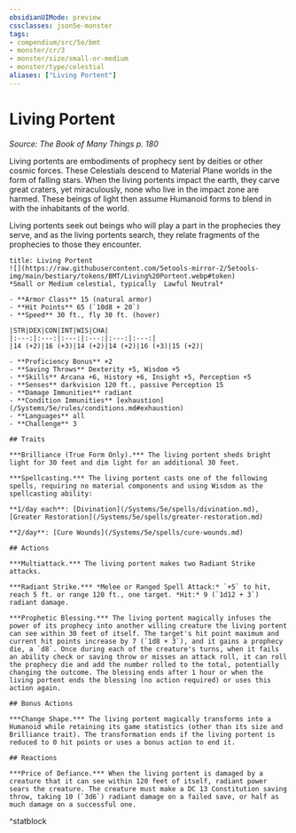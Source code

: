 ```yaml
---
obsidianUIMode: preview
cssclasses: json5e-monster
tags:
- compendium/src/5e/bmt
- monster/cr/3
- monster/size/small-or-medium
- monster/type/celestial
aliases: ["Living Portent"]
---
```

# Living Portent
*Source: The Book of Many Things p. 180*  

Living portents are embodiments of prophecy sent by deities or other cosmic forces. These Celestials descend to Material Plane worlds in the form of falling stars. When the living portents impact the earth, they carve great craters, yet miraculously, none who live in the impact zone are harmed. These beings of light then assume Humanoid forms to blend in with the inhabitants of the world.

Living portents seek out beings who will play a part in the prophecies they serve, and as the living portents search, they relate fragments of the prophecies to those they encounter.

```ad-statblock
title: Living Portent
![](https://raw.githubusercontent.com/5etools-mirror-2/5etools-img/main/bestiary/tokens/BMT/Living%20Portent.webp#token)
*Small or Medium celestial, typically  Lawful Neutral*

- **Armor Class** 15 (natural armor)
- **Hit Points** 65 (`10d8 + 20`)
- **Speed** 30 ft., fly 30 ft. (hover)

|STR|DEX|CON|INT|WIS|CHA|
|:---:|:---:|:---:|:---:|:---:|:---:|
|14 (+2)|16 (+3)|14 (+2)|14 (+2)|16 (+3)|15 (+2)|

- **Proficiency Bonus** +2
- **Saving Throws** Dexterity +5, Wisdom +5
- **Skills** Arcana +6, History +6, Insight +5, Perception +5
- **Senses** darkvision 120 ft., passive Perception 15
- **Damage Immunities** radiant
- **Condition Immunities** [exhaustion](/Systems/5e/rules/conditions.md#exhaustion)
- **Languages** all
- **Challenge** 3

## Traits

***Brilliance (True Form Only).*** The living portent sheds bright light for 30 feet and dim light for an additional 30 feet.

***Spellcasting.*** The living portent casts one of the following spells, requiring no material components and using Wisdom as the spellcasting ability:

**1/day each**: [Divination](/Systems/5e/spells/divination.md), [Greater Restoration](/Systems/5e/spells/greater-restoration.md)

**2/day**: [Cure Wounds](/Systems/5e/spells/cure-wounds.md)

## Actions

***Multiattack.*** The living portent makes two Radiant Strike attacks.

***Radiant Strike.*** *Melee or Ranged Spell Attack:* `+5` to hit, reach 5 ft. or range 120 ft., one target. *Hit:* 9 (`1d12 + 3`) radiant damage.

***Prophetic Blessing.*** The living portent magically infuses the power of its prophecy into another willing creature the living portent can see within 30 feet of itself. The target's hit point maximum and current hit points increase by 7 (`1d8 + 3`), and it gains a prophecy die, a `d8`. Once during each of the creature's turns, when it fails an ability check or saving throw or misses an attack roll, it can roll the prophecy die and add the number rolled to the total, potentially changing the outcome. The blessing ends after 1 hour or when the living portent ends the blessing (no action required) or uses this action again.

## Bonus Actions

***Change Shape.*** The living portent magically transforms into a Humanoid while retaining its game statistics (other than its size and Brilliance trait). The transformation ends if the living portent is reduced to 0 hit points or uses a bonus action to end it.

## Reactions

***Price of Defiance.*** When the living portent is damaged by a creature that it can see within 120 feet of itself, radiant power sears the creature. The creature must make a DC 13 Constitution saving throw, taking 10 (`3d6`) radiant damage on a failed save, or half as much damage on a successful one.
```
^statblock